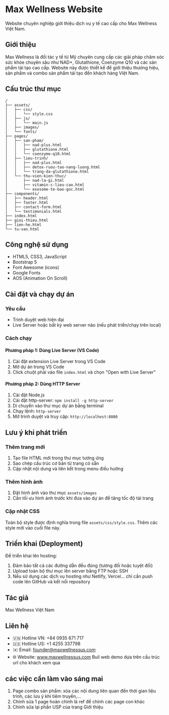 # Max Wellness Website

Website chuyên nghiệp giới thiệu dịch vụ y tế cao cấp cho Max Wellness Việt Nam.

## Giới thiệu

Max Wellness là đối tác y tế từ Mỹ chuyên cung cấp các giải pháp chăm sóc sức khỏe chuyên sâu như NAD+, Glutathione, Coenzyme Q10 và các sản phẩm tái tạo cao cấp. Website này được thiết kế để giới thiệu thương hiệu, sản phẩm và combo sản phẩm tái tạo đến khách hàng Việt Nam.

## Cấu trúc thư mục

```
/
├── assets/
│   ├── css/
│   │   └── style.css
│   ├── js/
│   │   └── main.js
│   ├── images/
│   └── fonts/
├── pages/
│   ├── san-pham/
│   │   ├── nad-plus.html
│   │   ├── glutathione.html
│   │   └── coenzyme-q10.html
│   ├── lieu-trinh/
│   │   ├── nad-plus.html
│   │   ├── detox-ruou-tao-nang-luong.html
│   │   └── trang-da-glutathione.html
│   └── thu-vien-kien-thuc/
│       ├── nad-la-gi.html
│       ├── vitamin-c-lieu-cao.html
│       └── exosome-te-bao-goc.html
├── components/
│   ├── header.html
│   ├── footer.html
│   ├── contact-form.html
│   └── testimonials.html
├── index.html
├── gioi-thieu.html
├── lien-he.html
└── tu-van.html
```

## Công nghệ sử dụng

- HTML5, CSS3, JavaScript
- Bootstrap 5
- Font Awesome (icons)
- Google Fonts
- AOS (Animation On Scroll)

## Cài đặt và chạy dự án

### Yêu cầu

- Trình duyệt web hiện đại
- Live Server hoặc bất kỳ web server nào (nếu phát triển/chạy trên local)

### Cách chạy

#### Phương pháp 1: Dùng Live Server (VS Code)

1. Cài đặt extension Live Server trong VS Code
2. Mở dự án trong VS Code
3. Click chuột phải vào file `index.html` và chọn "Open with Live Server"

#### Phương pháp 2: Dùng HTTP Server

1. Cài đặt Node.js
2. Cài đặt http-server: `npm install -g http-server`
3. Di chuyển vào thư mục dự án bằng terminal
4. Chạy lệnh: `http-server`
5. Mở trình duyệt và truy cập: `http://localhost:8080`

## Lưu ý khi phát triển

### Thêm trang mới

1. Tạo file HTML mới trong thư mục tương ứng
2. Sao chép cấu trúc cơ bản từ trang có sẵn
3. Cập nhật nội dung và liên kết trong menu điều hướng

### Thêm hình ảnh

1. Đặt hình ảnh vào thư mục `assets/images`
2. Cần tối ưu hình ảnh trước khi đưa vào dự án để tăng tốc độ tải trang

### Cập nhật CSS

Toàn bộ style được định nghĩa trong file `assets/css/style.css`. Thêm các style mới vào cuối file này.

## Triển khai (Deployment)

Để triển khai lên hosting:

1. Đảm bảo tất cả các đường dẫn đều đúng (tương đối hoặc tuyệt đối)
2. Upload toàn bộ thư mục lên server bằng FTP hoặc SSH
3. Nếu sử dụng các dịch vụ hosting như Netlify, Vercel... chỉ cần push code lên GitHub và kết nối repository

## Tác giả

Max Wellness Việt Nam

## Liên hệ

- 🇻🇳 Hotline VN: +84 0935 671 717
- 🇺🇸 Hotline US: +1 4255 337798
- ✉️ Email: founder@maxwellnessus.com
- 🌐 Website: www.maxwellnessus.com
Buil web demo dựa trên cấu trúc url cho khách xem qua

## các việc cần làm vào sáng mai
1. Page combo sản phẩm: xóa các nội dung liên quan đến thời gian liệu trình, các lưu ý khi tiêm truyền,...
2. Chỉnh sửa 1 page hoàn chỉnh là ref để chỉnh các page con khác
3. Chỉnh sửa lại phần USP của trang Giới thiệu